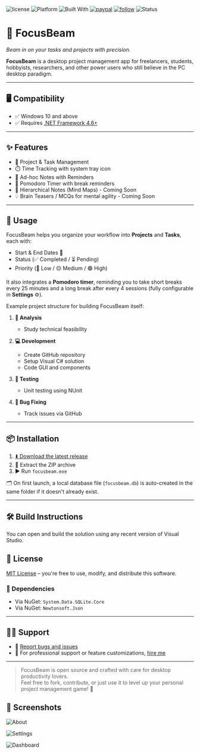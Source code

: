 ![license](https://img.shields.io/github/license/prahladyeri/focusbeam.svg)
![Platform](https://img.shields.io/badge/platform-windows-blue)
![Built With](https://img.shields.io/badge/.NET-Framework%204.6+-blueviolet)
[![paypal](https://img.shields.io/badge/PayPal-blue.svg?logo=paypal)](https://paypal.me/prahladyeri)
[![follow](https://img.shields.io/twitter/follow/prahladyeri.svg?style=social)](https://twitter.com/prahladyeri)
![Status](https://img.shields.io/badge/status-active-brightgreen)
# 🎯 FocusBeam  
*Beam in on your tasks and projects with precision.*

**FocusBeam** is a desktop project management app for freelancers, students, hobbyists, researchers, and other power users who still believe in the PC desktop paradigm.

---

## 🖥️ Compatibility

- ✅ Windows 10 and above  
- ✅ Requires [.NET Framework 4.6+](https://dotnet.microsoft.com/en-us/download/dotnet-framework)

---

## ✨ Features

- 📁 Project & Task Management  
- ⏱️ Time Tracking with system tray icon  
- 📝 Ad-hoc Notes with Reminders  
- 🍅 Pomodoro Timer with break reminders  
- 🧠 Hierarchical Notes (Mind Maps) - Coming Soon
- 💡 Brain Teasers / MCQs for mental agility - Coming Soon

---

## 🚀 Usage

FocusBeam helps you organize your workflow into **Projects** and **Tasks**, each with:

- Start & End Dates 📅  
- Status (✅ Completed / ⏳ Pending)  
- Priority (🔴 Low / 🟡 Medium / 🟢 High)

It also integrates a **Pomodoro timer**, reminding you to take short breaks every 25 minutes and a long break after every 4 sessions (fully configurable in **Settings** ⚙️).

Example project structure for building FocusBeam itself:

1. **🧠 Analysis**
   - Study technical feasibility

2. **💻 Development**
   - Create GitHub repository
   - Setup Visual C# solution
   - Code GUI and components

3. **🧪 Testing**
   - Unit testing using NUnit

4. **🐞 Bug Fixing**
   - Track issues via GitHub

---

## 📦 Installation

1. [⬇️ Download the latest release](https://github.com/prahladyeri/focusbeam/releases/latest)  
2. 📂 Extract the ZIP archive  
3. ▶️ Run `focusbeam.exe`

🗂️ On first launch, a local database file (`focusbeam.db`) is auto-created in the same folder if it doesn't already exist.

---

## 🛠️ Build Instructions

You can open and build the solution using any recent version of Visual Studio.

## 📄 License

[MIT License](LICENSE) – you're free to use, modify, and distribute this software.

### 📌 Dependencies

- Via NuGet: `System.Data.SQLite.Core`  
- Via NuGet: `Newtonsoft.Json`  

---

## 🙋‍♂️ Support

- 🐞 [Report bugs and issues](https://github.com/prahladyeri/focusbeam/issues)  
- 💼 For professional support or feature customizations, [hire me](https://prahladyeri.github.io/about)

---

> FocusBeam is open source and crafted with care for desktop productivity lovers.  
> Feel free to fork, contribute, or just use it to level up your personal project management game! 🚀

## 📸 Screenshots

![About](https://prahladyeri.github.io/uploads/focusbeam/About.png)

![Settings](https://prahladyeri.github.io/uploads/focusbeam/Settings.png)

![Dashboard](https://prahladyeri.github.io/uploads/focusbeam/Dashboard.png)
